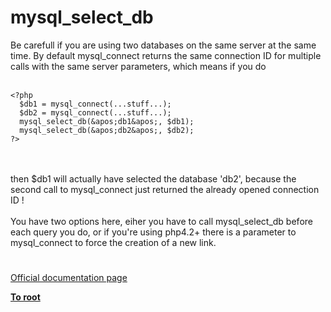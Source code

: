 # mysql_select_db



Be carefull if you are using two databases on the same server at the same time.  By default mysql_connect returns the same connection ID for multiple calls with the same server parameters, which means if you do <br><br>

```
<?php
  $db1 = mysql_connect(...stuff...);
  $db2 = mysql_connect(...stuff...);
  mysql_select_db(&apos;db1&apos;, $db1);
  mysql_select_db(&apos;db2&apos;, $db2); 
?>
```
<br><br>then $db1 will actually have selected the database &apos;db2&apos;, because the second call to mysql_connect just returned the already opened connection ID !<br><br>You have two options here, eiher you have to call mysql_select_db before each query you do, or if you&apos;re using php4.2+ there is a parameter to mysql_connect to force the creation of a new link.  

#

[Official documentation page](https://www.php.net/manual/en/function.mysql-select-db.php)

**[To root](/README.md)**